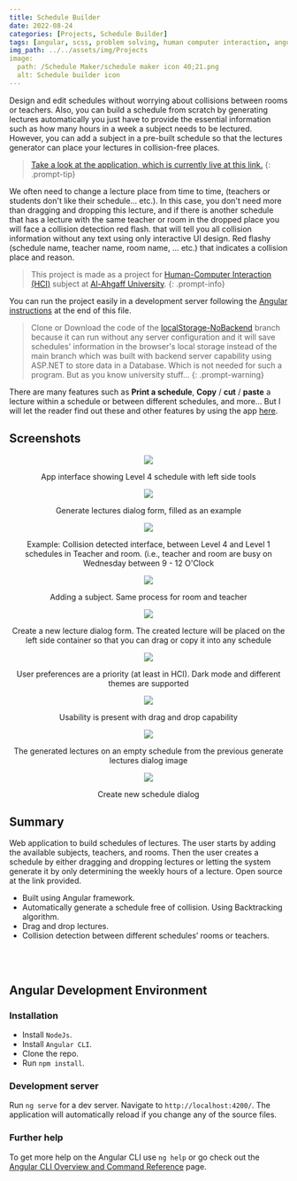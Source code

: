 ```yaml
---
title: Schedule Builder
date: 2022-08-24
categories: [Projects, Schedule Builder]
tags: [angular, scss, problem solving, human computer interaction, angular material, html, css, asp.net, c#, typescript, javascript] # Tag names should be lowercase
img_path: ../../assets/img/Projects
image: 
  path: /Schedule Maker/schedule maker icon 40;21.png
  alt: Schedule builder icon
---
```


Design and edit schedules without worrying about collisions between rooms or teachers. Also, you can build a schedule from scratch by generating lectures automatically you just have to provide the essential information such as how many hours in a week a subject needs to be lectured. However, you can add a subject in a pre-built schedule so that the lectures generator can place your lectures in collision-free places.


> [Take a look at the application, which is currently live at this link.](https://schedule-builder.alkaf.org) 
{: .prompt-tip}


We often need to change a lecture place from time to time, (teachers or students don't like their schedule... etc.). In this case, you don't need more than dragging and dropping this lecture, and if there is another schedule that has a lecture with the same teacher or room in the dropped place you will face a collision detection red flash. that will tell you all collision information without any text using only interactive UI design. Red flashy (schedule name, teacher name, room name, ... etc.) that indicates a collision place and reason.



> This project is made as a project for [Human-Computer Interaction (HCI)](https://en.wikipedia.org/wiki/Human%E2%80%93computer_interaction) subject at [Al-Ahgaff University](http://ahgaff.edu).
{: .prompt-info}

You can run the project easily in a development server following the [Angular instructions](#angular-development-environment) at the end of this file. 

> Clone or Download the code of the [localStorage-NoBackend](https://github.com/Ahmad-Alkaf/schedule_maker/tree/localStorage-NoBackend) branch because it can run without any server configuration and it will save schedules' information in the browser's local storage instead of the main branch which was built with backend server capability using ASP.NET to store data in a Database. Which is not needed for such a program. But as you know university stuff...
{: .prompt-warning}


There are many features such as **Print a schedule**, **Copy** / **cut** / **paste** a lecture within a schedule or between different schedules, and more... But I will let the reader find out these and other features by using the app [here](https://schedule-builder.alkaf.org).

## Screenshots


<div align="center">
  <img src="/Schedule%20Maker/Level%204%20table.png" />
    <p>App interface showing Level 4 schedule with left side tools</p>
</div>

<div id="generate-lectures-dialog" align="center">
  <img src="/Schedule%20Maker/generate%20lectures%20dialog.png" />
  <p>Generate lectures dialog form, filled as an example</p>
</div>

<div align="center">
  <img src="/Schedule%20Maker/conflict%20lectures%20warning.png" />
  <p>Example: Collision detected interface, between Level 4 and Level 1 schedules in Teacher and room. (i.e., teacher and room are busy on Wednesday between 9 - 12 O'Clock</p>
</div>

<div align="center">
  <img src="/Schedule%20Maker/adding%20subject.png" />
  <p>Adding a subject. Same process for room and teacher</p>
</div>

<div align="center">
  <img src="/Schedule%20Maker/create%20new%20lecture%20dialog.png" />
  <p>Create a new lecture dialog form. The created lecture will be placed on the left side container so that you can drag or copy it into any schedule</p>
</div>

<div align="center">
  <img src="/Schedule%20Maker/dark%20mode%20and%20themes.png" />
  <p>User preferences are a priority (at least in HCI). Dark mode and different themes are supported</p>
</div>

<div align="center">
  <img src="/Schedule%20Maker/drag%20and%20drop%20lectures.png" />
  <p>Usability is present with drag and drop capability</p>
</div>

<div align="center">
  <img src="/Schedule%20Maker/generated%20lectures.png" />
  <p>The generated lectures on an empty schedule from the previous generate lectures dialog image</p>
</div>

<div align="center">
  <img src="/Schedule%20Maker/new%20table%20dialog.png" />
  <p>Create new schedule dialog</p>
</div>

## Summary

Web application to build schedules of lectures. The user starts by adding the available subjects, teachers, and rooms. Then the user creates a schedule by either dragging and dropping lectures or letting the system generate it by only determining the weekly hours of a lecture. Open source at the link provided.

- Built using Angular framework.
- Automatically generate a schedule free of collision. Using Backtracking algorithm.
- Drag and drop lectures.
- Collision detection between different schedules’ rooms or teachers.

<br/>
<br/>

## Angular Development Environment

### Installation

- Install `NodeJs`.
- Install `Angular CLI`.
- Clone the repo.
- Run `npm install`.

### Development server

Run `ng serve` for a dev server. Navigate to `http://localhost:4200/`. The application will automatically reload if you change any of the source files.

### Further help

To get more help on the Angular CLI use `ng help` or go check out the [Angular CLI Overview and Command Reference](https://angular.io/cli) page.